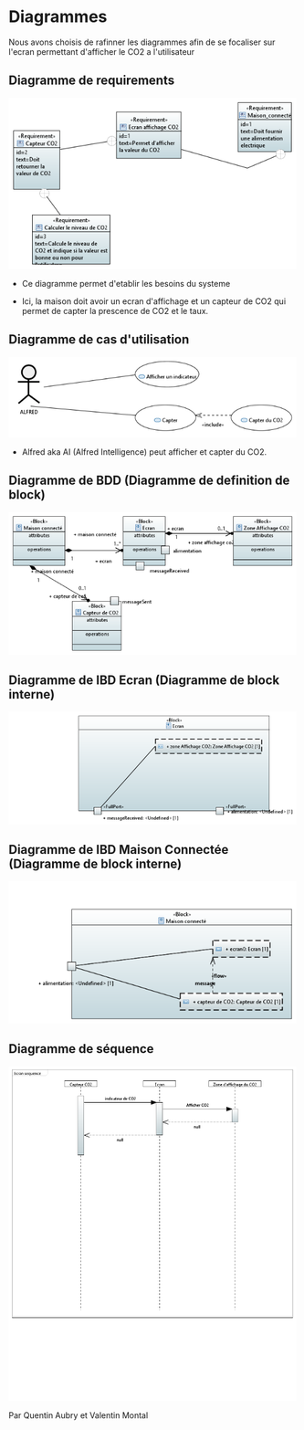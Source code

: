  
# Diagrammes
 
Nous avons choisis de rafinner les diagrammes afin de se focaliser sur l'ecran permettant d'afficher le CO2 a l'utilisateur

## Diagramme de requirements

![Diagramme de cas d'utilisation](https://github.com/Breahkd46/re-experimentations/blob/master/exports/REQ_ALFRED.PNG)

- Ce diagramme permet d'etablir les besoins du systeme 

- Ici, la maison doit avoir un ecran d'affichage et un capteur de CO2 qui permet de capter la prescence de CO2 et le taux. 

## Diagramme de cas d'utilisation

![Diagramme de cas d'utilisation](https://github.com/Breahkd46/re-experimentations/blob/master/exports/UC_ALFRED.PNG)

- Alfred aka AI (Alfred Intelligence) peut afficher et capter du CO2.

## Diagramme de BDD (Diagramme de definition de block)

![Diagramme de cas d'utilisation](https://github.com/Breahkd46/re-experimentations/blob/master/exports/BDD_ALFRED.PNG)


## Diagramme de IBD Ecran (Diagramme de block interne)

![Diagramme de cas d'utilisation](https://github.com/Breahkd46/re-experimentations/blob/master/exports/IBD_Ecran.PNG)

## Diagramme de IBD Maison Connectée (Diagramme de block interne)

![Diagramme de cas d'utilisation](https://github.com/Breahkd46/re-experimentations/blob/master/exports/IDB_MAISON.PNG)

## Diagramme de séquence

![Diagramme de cas d'utilisation](https://github.com/Breahkd46/re-experimentations/blob/master/exports/SEQ_ALFRED.PNG)

Par Quentin Aubry et Valentin Montal


